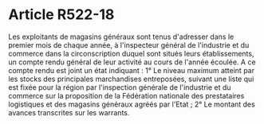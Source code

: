 # Article R522-18

Les exploitants de magasins généraux sont tenus d'adresser dans le premier mois de chaque année, à l'inspecteur général de l'industrie et du commerce dans la circonscription duquel sont situés leurs établissements, un compte rendu général de leur activité au cours de l'année écoulée.   A ce compte rendu est joint un état indiquant :   1° Le niveau maximum atteint par les stocks des principales marchandises entreposées, suivant une liste qui est fixée pour la région par l'inspection générale de l'industrie et du commerce sur la proposition de la Fédération nationale des prestataires logistiques et des magasins généraux agréés par l'Etat ;   2° Le montant des avances transcrites sur les warrants.